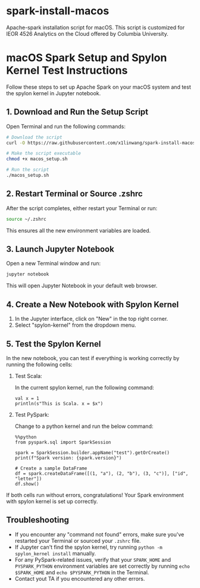 # spark-install-macos
Apache-spark installation script for macOS. This script is customized for IEOR 4526 Analytics on the Cloud offered by Columbia University.

# macOS Spark Setup and Spylon Kernel Test Instructions

Follow these steps to set up Apache Spark on your macOS system and test the spylon kernel in Jupyter notebook.

## 1. Download and Run the Setup Script

Open Terminal and run the following commands:

```bash
# Download the script
curl -O https://raw.githubusercontent.com/x1linwang/spark-install-macos/main/macos_setup.sh

# Make the script executable
chmod +x macos_setup.sh

# Run the script
./macos_setup.sh
```

## 2. Restart Terminal or Source .zshrc

After the script completes, either restart your Terminal or run:

```bash
source ~/.zshrc
```

This ensures all the new environment variables are loaded.

## 3. Launch Jupyter Notebook

Open a new Terminal window and run:

```bash
jupyter notebook
```

This will open Jupyter Notebook in your default web browser.

## 4. Create a New Notebook with Spylon Kernel

1. In the Jupyter interface, click on "New" in the top right corner.
2. Select "spylon-kernel" from the dropdown menu.

## 5. Test the Spylon Kernel

In the new notebook, you can test if everything is working correctly by running the following cells:

1. Test Scala:

   In the current spylon kernel, run the following command:
   ```
   val x = 1
   println(s"This is Scala. x = $x")
   ```

2. Test PySpark:

   Change to a python kernel and run the below command:
   ```
   %%python
   from pyspark.sql import SparkSession

   spark = SparkSession.builder.appName("test").getOrCreate()
   print(f"Spark version: {spark.version}")

   # Create a sample DataFrame
   df = spark.createDataFrame([(1, "a"), (2, "b"), (3, "c")], ["id", "letter"])
   df.show()
   ```

If both cells run without errors, congratulations! Your Spark environment with spylon kernel is set up correctly.

## Troubleshooting

- If you encounter any "command not found" errors, make sure you've restarted your Terminal or sourced your `.zshrc` file.
- If Jupyter can't find the spylon kernel, try running `python -m spylon_kernel install` manually.
- For any PySpark-related issues, verify that your `SPARK_HOME` and `PYSPARK_PYTHON` environment variables are set correctly by running `echo $SPARK_HOME` and `echo $PYSPARK_PYTHON` in the Terminal.
- Contact yout TA if you encountered any other errors.

